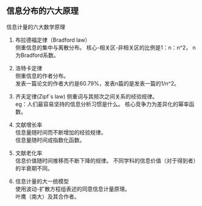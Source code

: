 ## 信息分布的六大原理
信息计量的六大数学原理

1. 布拉德福定律（Bradford law）  
侧重信息的集中与离散分布。
核心-相关区-非相关区的比例是1：n：n^2， n为Bradford系数。

2. 洛特卡定律  
侧重信息的作者分布。  
发表一篇论文的作者大约是60.79%，发表n篇的是发表一篇的1/n^2。

3. 齐夫定律(Zipf\`s law)
侧重词与其频次之间关系的经验规律。  
eg：人们最容易坚持的信息分析习惯是什么。
核心竞争力为差异化的幂率函数。

4. 文献增长率  
信息量随时间而不断增加的经验规律。  
信息量随时间成指数化函数。

5. 文献老化率  
信息价值随时间推移而不断下降的规律。
不同学科的信息价值（对于得到者）的半衰期不同。

6. 信息计量的大一统模型  
使用波动-扩散方程组表述的同意信息计量原理。  
叶鹰（南大）及其合作者。
